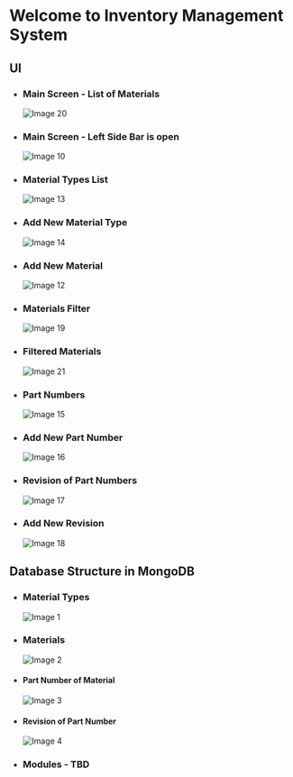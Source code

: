 # Welcome to Inventory Management System

## UI
- ### Main Screen - List of Materials
  ![Image 20](presentation/image20.png)

- ### Main Screen - Left Side Bar is open
  ![Image 10](presentation/image10.png)
  
- ### Material Types List
  ![Image 13](presentation/image13.png)

- ### Add New Material Type
  ![Image 14](presentation/image14.png)

- ### Add New Material
  ![Image 12](presentation/image12.png)

- ### Materials Filter
  ![Image 19](presentation/image19.png)

- ### Filtered Materials
  ![Image 21](presentation/image21.png)

- ### Part Numbers
  ![Image 15](presentation/image15.png)

- ### Add New Part Number
  ![Image 16](presentation/image16.png)

- ### Revision of Part Numbers
  ![Image 17](presentation/image17.png)

- ### Add New Revision
  ![Image 18](presentation/image18.png)

## Database Structure in MongoDB

- ### Material Types

  ![Image 1](presentation/image1.png)

- ### Materials

  ![Image 2](presentation/image2.png)

- #### Part Number of Material

  ![Image 3](presentation/image3.png)

- #### Revision of Part Number

  ![Image 4](presentation/image4.png)

- ### Modules - TBD
<!--

- #### Status of Module - On Shelf / Assembled / Obsolete

  ![Image 4](presentation/image6.jpeg)

- #### State of Module - Released / Development

  ![Image 5](presentation/image5.png)

- #### Serial Number of Module

  ![Image 6](presentation/image7.png)

- #### Module
  ![Image 7](presentation/image8.png)
-->
